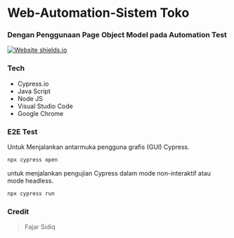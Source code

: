 # Web-Automation-Sistem Toko
### Dengan Penggunaan Page Object Model pada Automation Test


[![Website shields.io](https://img.shields.io/website-up-down-green-red/http/shields.io.svg)](https://sistemtoko.com/login)

### Tech

- Cypress.io
- Java Script
- Node JS
- Visual Studio Code
- Google Chrome 

### E2E Test

Untuk Menjalankan antarmuka pengguna grafis (GUI) Cypress.

```sh
npx cypress open 
```
untuk menjalankan pengujian Cypress dalam mode non-interaktif atau mode headless.

```sh
npx cypress run
```


### Credit

>  Fajar Sidiq



